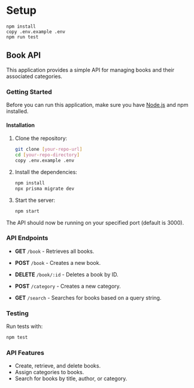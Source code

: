# Setup

```
npm install
copy .env.example .env
npm run test
```

## Book API

This application provides a simple API for managing books and their associated categories.

### Getting Started

Before you can run this application, make sure you have [Node.js](https://nodejs.org/) and npm installed.

#### Installation

1. Clone the repository:

    ```bash
    git clone [your-repo-url]
    cd [your-repo-directory]
    copy .env.example .env
    ```

2. Install the dependencies:

    ```bash
    npm install
    npx prisma migrate dev
    ```



3. Start the server:

    ```bash
    npm start
    ```

The API should now be running on your specified port (default is 3000).

### API Endpoints

- **GET** `/book` - Retrieves all books.

- **POST** `/book` - Creates a new book.

- **DELETE** `/book/:id` - Deletes a book by ID.

- **POST** `/category` - Creates a new category.

- **GET** `/search` - Searches for books based on a query string.

### Testing

Run tests with:

```bash
npm test
```

### API Features
- Create, retrieve, and delete books.
- Assign categories to books.
- Search for books by title, author, or category.
